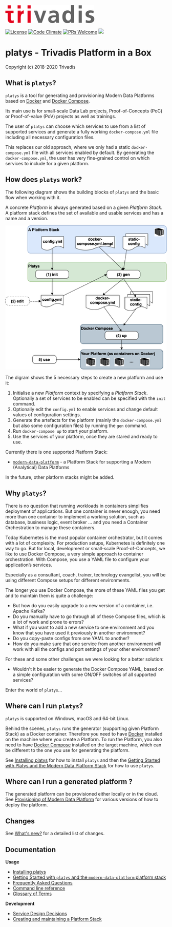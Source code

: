 ![](tri_logo_high.jpg)

[![License](http://img.shields.io/:license-Apache%202-blue.svg)](http://www.apache.org/licenses/LICENSE-2.0.txt)
[![Code Climate](https://codeclimate.com/github/codeclimate/codeclimate/badges/gpa.svg)](https://codeclimate.com/github/TrivadisPF/modern-data-platform-stack)
[![PRs Welcome](https://img.shields.io/badge/PRs-welcome-brightgreen.svg?style=flat-square)](http://makeapullrequest.com)
[![](https://img.shields.io/static/v1?logo=slack&logoColor=959DA5&label=Slack&labelColor=333a41&message=join%20conversation&color=3AC358)](https://join.slack.com/t/platys/shared_invite/zt-gc31af0n-cLHnzSaBSqS~IsIMSK6SKg)

# platys - Trivadis Platform in a Box
Copyright (c) 2018-2020 Trivadis

## What is `platys`?

`platys` is a tool for generating and provisioning Modern Data Platforms based on [Docker](https://www.docker.com/get-started) and [Docker Compose](https://docs.docker.com/compose/). 

Its main use is for small-scale Data Lab projects, Proof-of-Concepts (PoC) or Proof-of-value (PoV) projects as well as trainings.

The user of `platys` can choose which services to use from a list of supported services and generate a fully working `docker-compose.yml` file including all necessary configuration files.

This replaces our old approach, where we only had a static `docker-compose.yml` file with all services enabled by default. By generating the `docker-compose.yml`, the user has very fine-grained control on which services to include for a given platform. 
 
## How does `platys` work?

The following diagram shows the building blocks of `platys` and the basic flow when working with it. 

A concrete _Platform_ is always generated based on a given _Platform Stack_. A platform stack defines the set of available and usable services and has a name and a version. 

![platys](./documentation/images/platys-tool.png)

The digram shows the 5 necessary steps to create a new platform and use it: 

1. Initialise a new _Platform_ context by specifying a _Platform Stack_. Optionally a set of services to be enabled can be specified with the `init` command. 
2. Optionally edit the `config.yml` to enable services and change default values of configuration settings.
3. Generate the artefacts for the platform (mainly the `docker-compose.yml` but also some configuration files) by running the `gen` command.
4. Run `docker-compose up` to start your platform.
5. Use the services of your platform, once they are stared and ready to use.

Currently there is one supported Platform Stack:

* [`modern-data-platform`](https://github.com/TrivadisPF/platys-modern-data-platform) - a Platform Stack for supporting a Modern (Analytical) Data Platforms

In the future, other platform stacks might be added.

## Why `platys`?

There is no question that running workloads in containers simplifies deployment of applications. But one container is never enough, you need more than one container to implement a working solution, such as database, business logic, event broker ... and you need a Container Orchestration to manage these containers.

Today Kubernetes is the most popular container orchestrator, but it comes with a lot of complexity. For production setups, Kubernetes is definitely one way to go. But for local, development or small-scale Proof-of-Concepts, we like to use Docker Compose, a very simple approach to container orchestration. With Compose, you use a YAML file to configure your application’s services.

Especially as a consultant, coach, trainer, technology evangelist, you will be using different Compose setups for different environments.

The longer you use Docker Compose, the more of these YAML files you get and to maintain them is quite a challenge: 
 
 * But how do you easily upgrade to a new version of a container, i.e. Apache Kafka?
 * Do you manually have to go through all of these Compose files, which is a lot of work and prone to errors? 
 * What if you want to add a new service to one environment and you know that you have used it previously in another environment?
 * Do you copy-paste configs from one YAML to another?
 * How do you make sure that one service from another environment will work with all the configs and port settings of your other environment?

For these and some other challenges we were looking for a better solution: 
 
 * Wouldn't it be easier to generate the Docker Compose YAML, based on a simple configuration with some ON/OFF switches of all supported services? 

Enter the world of `platys`...

## Where can I run `platys`?

`platys` is supported on Windows, macOS and 64-bit Linux. 

Behind the scenes, `platys` runs the generator (supporting given Platform Stack) as a Docker container. Therefore you need to have [Docker](https://www.docker.com/get-started) installed on the machine where you create a Platform. To run the Platform, you also need to have [Docker Compose](https://docs.docker.com/compose/) installed on the target machine, which can be different to the one you use for generating the platform.  

See [Installing platys](./documentation/install.md) for how to install `platys` and then the [Getting Started with Platys and the Modern Data Platform Stack](https://github.com/TrivadisPF/platys-modern-data-platform/blob/master/documentation/getting-started.md) for how to use `platys`.

## Where can I run a generated platform ?

The generated platform can be provisioned either locally or in the cloud. See [Provisioning of Modern Data Platform](./documentation/environment/README.md) for various versions of how to deploy the platform. 

## Changes 
See [What's new?](./documentation/changes.md) for a detailed list of changes.

## Documentation

**Usage**

* [Installing platys](./documentation/install.md)
* [Getting Started with `platys` and the `modern-data-platform` platform stack](https://github.com/TrivadisPF/platys-modern-data-platform/blob/master/documentation/getting-started.md)
* [Frequently Asked Questions](./documentation/faq.md)
* [Command line reference](./documentation/command-line-ref.md)
* [Glossary of Terms](./documentation/glossary.md)

**Development**

* [Service Design Decisions](./documentation/service-design.md)
* [Creating and maintaining a Platform Stack](./documentation/creating-and-maintaining-platform-stack.md)




